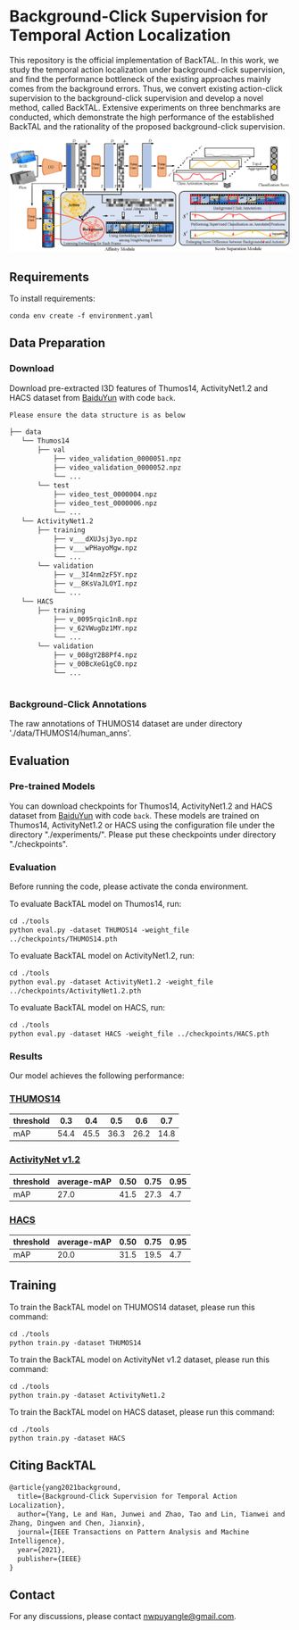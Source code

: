 # Background-Click Supervision for Temporal Action Localization

This repository is the official implementation of BackTAL. In this work, we study the temporal action localization under background-click supervision, and find the performance bottleneck of the existing approaches mainly comes from the background errors. Thus, we convert existing action-click supervision to the background-click supervision and develop a novel method, called BackTAL. Extensive experiments on three benchmarks are conducted, which demonstrate the high performance of the established BackTAL and the rationality of the proposed background-click supervision.

![Illustrating the architecture of the proposed BackTAL](BackTAL.png)


## Requirements

To install requirements:

```setup
conda env create -f environment.yaml
```

## Data Preparation

### Download

Download pre-extracted I3D features of Thumos14,  ActivityNet1.2 and HACS dataset from [BaiduYun](https://pan.baidu.com/s/1bh0Vj5zh3GFhWBKWjklepA) with code ```back```.

	Please ensure the data structure is as below

~~~~
├── data
   └── Thumos14
       ├── val
           ├── video_validation_0000051.npz
           ├── video_validation_0000052.npz
           └── ...
       └── test
           ├── video_test_0000004.npz
           ├── video_test_0000006.npz
           └── ...
   └── ActivityNet1.2
       ├── training
           ├── v___dXUJsj3yo.npz
           ├── v___wPHayoMgw.npz
           └── ...
       └── validation
           ├── v__3I4nm2zF5Y.npz
           ├── v__8KsVaJLOYI.npz
           └── ...
   └── HACS
       ├── training
           ├── v_0095rqic1n8.npz
           ├── v_62VWugDz1MY.npz
           └── ...
       └── validation
           ├── v_008gY2B8Pf4.npz
           ├── v_00BcXeG1gC0.npz
           └── ...
     
~~~~

### Background-Click Annotations

The raw annotations of THUMOS14 dataset are under directory './data/THUMOS14/human_anns'.

## Evaluation

### Pre-trained Models

You can download checkpoints for Thumos14,  ActivityNet1.2 and HACS dataset from [BaiduYun](https://pan.baidu.com/s/19at079XNqu0PWc17YrN3Pw) with code ```back```. These models are trained on Thumos14,  ActivityNet1.2 or HACS using the configuration file under the directory "./experiments/". Please put these checkpoints under directory "./checkpoints".

### Evaluation

Before running the code, please activate the conda environment.

To evaluate BackTAL model on Thumos14, run:

```eval
cd ./tools
python eval.py -dataset THUMOS14 -weight_file ../checkpoints/THUMOS14.pth
```
To evaluate BackTAL model on ActivityNet1.2, run:

```eval
cd ./tools
python eval.py -dataset ActivityNet1.2 -weight_file ../checkpoints/ActivityNet1.2.pth
```

To evaluate BackTAL model on HACS, run:

```eval
cd ./tools
python eval.py -dataset HACS -weight_file ../checkpoints/HACS.pth
```

### Results

Our model achieves the following performance:

### [THUMOS14](https://www.crcv.ucf.edu/THUMOS14/home.html)

| threshold | 0.3  | 0.4  | 0.5  | 0.6  | 0.7  |
| --------- | ---- | ---- | ---- | ---- | ---- |
| mAP       | 54.4 | 45.5 | 36.3 | 26.2 | 14.8 |

### [ActivityNet v1.2](http://activity-net.org/)

| threshold | average-mAP | 0.50 | 0.75 | 0.95 |
| --------- | ----------- | ---- | ---- | ---- |
| mAP       | 27.0        | 41.5 | 27.3 | 4.7  |

### [HACS](http://hacs.csail.mit.edu/)

| threshold | average-mAP | 0.50 | 0.75 | 0.95 |
| --------- | ----------- | ---- | ---- | ---- |
| mAP       | 20.0        | 31.5 | 19.5 | 4.7  |

## Training

To train the BackTAL model on THUMOS14 dataset, please run this command:

```train
cd ./tools
python train.py -dataset THUMOS14
```
To train the BackTAL model on ActivityNet v1.2 dataset, please run this command:

```train
cd ./tools
python train.py -dataset ActivityNet1.2
```

To train the BackTAL model on HACS dataset, please run this command:

```train
cd ./tools
python train.py -dataset HACS
```

## Citing BackTAL

```
@article{yang2021background,
  title={Background-Click Supervision for Temporal Action Localization},
  author={Yang, Le and Han, Junwei and Zhao, Tao and Lin, Tianwei and Zhang, Dingwen and Chen, Jianxin},
  journal={IEEE Transactions on Pattern Analysis and Machine Intelligence},
  year={2021},
  publisher={IEEE}
}
```

## Contact
For any discussions, please contact [nwpuyangle@gmail.com](mailto:nwpuyangle@gmail.com).
